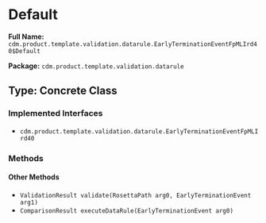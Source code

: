 # Default

**Full Name:** `cdm.product.template.validation.datarule.EarlyTerminationEventFpMLIrd40$Default`

**Package:** `cdm.product.template.validation.datarule`

## Type: Concrete Class

### Implemented Interfaces

- `cdm.product.template.validation.datarule.EarlyTerminationEventFpMLIrd40`

### Methods

#### Other Methods

- `ValidationResult validate(RosettaPath arg0, EarlyTerminationEvent arg1)`
- `ComparisonResult executeDataRule(EarlyTerminationEvent arg0)`

